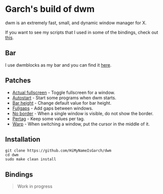 # Garch's build of dwm
dwm is an extremely fast, small, and dynamic window manager for X.

If you want to see my scripts that I used in some of the bindings, check out [this](https://github.com/HiMyNameIsGarch/dotfiles/tree/main/.local/bin).
## Bar
I use dwmblocks as my bar and you can find it [here](https://github.com/HiMyNameIsGarch/dwmblocks).
## Patches
 - [Actual fullscreen](https://dwm.suckless.org/patches/actualfullscreen/) - Toggle fullscreen for a window.
 - [Autostart](https://dwm.suckless.org/patches/autostart/) - Start some programs when dwm starts.
 - [Bar height](https://dwm.suckless.org/patches/bar_height/) - Change default value for bar height.
 - [Fullgaps](https://dwm.suckless.org/patches/fullgaps/) - Add gaps between windows.
 - [No border](https://dwm.suckless.org/patches/noborder/) - When a single window is visible, do not show the border.
 - [Pertag](https://dwm.suckless.org/patches/pertag/) - Keep some values per tag.
 - [Warp](https://dwm.suckless.org/patches/warp/) - When switching a window, put the cursor in the middle of it.
## Installation
```
git clone https://github.com/HiMyNameIsGarch/dwm
cd dwm
sudo make clean install
```
## Bindings
> Work in progress
